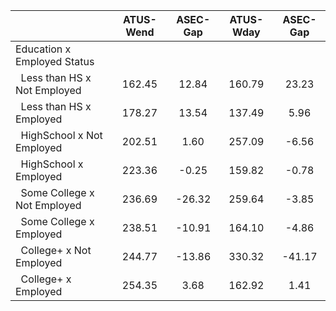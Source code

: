 
|                      |    ATUS-Wend |     ASEC-Gap |    ATUS-Wday |     ASEC-Gap |
| -------------------- | :----------: | :----------: | :----------: | :----------: |
| Education x Employed Status |              |              |              |              |
| &nbsp;&nbsp;Less than HS x Not Employed |       162.45 |        12.84 |       160.79 |        23.23 |
| &nbsp;&nbsp;Less than HS x Employed |       178.27 |        13.54 |       137.49 |         5.96 |
| &nbsp;&nbsp;HighSchool x Not Employed |       202.51 |         1.60 |       257.09 |        -6.56 |
| &nbsp;&nbsp;HighSchool x Employed |       223.36 |        -0.25 |       159.82 |        -0.78 |
| &nbsp;&nbsp;Some College x Not Employed |       236.69 |       -26.32 |       259.64 |        -3.85 |
| &nbsp;&nbsp;Some College x Employed |       238.51 |       -10.91 |       164.10 |        -4.86 |
| &nbsp;&nbsp;College+ x Not Employed |       244.77 |       -13.86 |       330.32 |       -41.17 |
| &nbsp;&nbsp;College+ x Employed |       254.35 |         3.68 |       162.92 |         1.41 |

